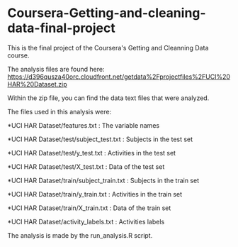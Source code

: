 # Coursera-Getting-and-cleaning-data-final-project

This is the final project of the Coursera's Getting and Cleanning Data course.

The analysis files are found here: https://d396qusza40orc.cloudfront.net/getdata%2Fprojectfiles%2FUCI%20HAR%20Dataset.zip

Within the zip file, you can find the data text files that were analyzed. 

The files used in this analysis were:

*UCI HAR Dataset/features.txt : The variable names

*UCI HAR Dataset/test/subject_test.txt : Subjects in the test set

*UCI HAR Dataset/test/y_test.txt : Activities in the test set

*UCI HAR Dataset/test/X_test.txt : Data of the test set

*UCI HAR Dataset/train/subject_train.txt : Subjects in the train set

*UCI HAR Dataset/train/y_train.txt : Activities in the train set

*UCI HAR Dataset/train/X_train.txt : Data of the train set

*UCI HAR Dataset/activity_labels.txt : Activities labels

The analysis is made by the run_analysis.R script.
